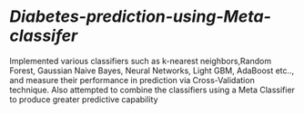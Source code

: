 # _Diabetes-prediction-using-Meta-classifer_

Implemented various classifiers such as k-nearest neighbors,Random Forest, Gaussian 
Naive Bayes, Neural Networks, Light GBM, AdaBoost etc.., and measure their 
performance in prediction via Cross-Validation technique. Also attempted to combine 
the classifiers using a Meta Classifier to produce greater predictive capability
